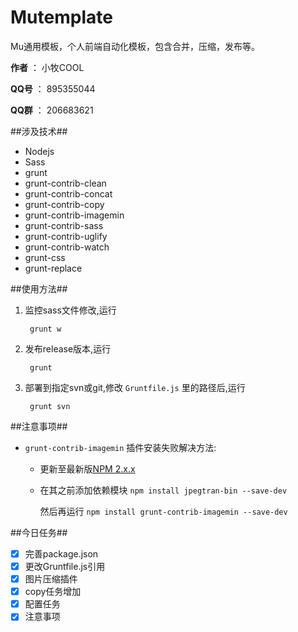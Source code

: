 Mutemplate
=====

Mu通用模板，个人前端自动化模板，包含合并，压缩，发布等。

**作者** ： 小牧COOL

**QQ号** ： 895355044

**QQ群** ： 206683621

##涉及技术##

- Nodejs
- Sass
- grunt
- grunt-contrib-clean
- grunt-contrib-concat
- grunt-contrib-copy
- grunt-contrib-imagemin
- grunt-contrib-sass
- grunt-contrib-uglify
- grunt-contrib-watch
- grunt-css
- grunt-replace

##使用方法##

1. 监控sass文件修改,运行

        grunt w

2. 发布release版本,运行

        grunt

3. 部署到指定svn或git,修改 `Gruntfile.js` 里的路径后,运行

        grunt svn


##注意事项##

- `grunt-contrib-imagemin` 插件安装失败解决方法:

    - 更新至最新版[NPM 2.x.x](https://github.com/npm/npm)

    - 在其之前添加依赖模块 `npm install jpegtran-bin --save-dev`

      然后再运行 `npm install grunt-contrib-imagemin --save-dev`

##今日任务##

- [X] 完善package.json
- [X] 更改Gruntfile.js引用
- [X] 图片压缩插件
- [X] copy任务增加
- [X] 配置任务
- [X] 注意事项